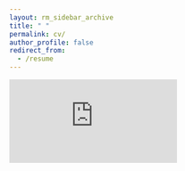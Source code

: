 ```yaml
---
layout: rm_sidebar_archive
title: " "
permalink: cv/
author_profile: false
redirect_from:
  - /resume
---
```


<embed src="https://ewanxiong.github.io/files/YifanXiong CV.pdf" type="application/pdf" />
